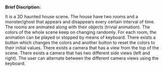 **Brief Discription:**

It is a 3D haunted house scene. The house have two rooms and a monster/ghost that appears and disappears every certain interval of time. The rooms are animated along with their objects (trivial animation). The colors of the whole scene keep on changing randomly. For each room, the animation can be played or stopped by means of keyboard. There exists a button which changes the colors and another button to reset the colors to their initial values. There exists a camera that has a view from the top of the scene. There exists a camera that has two different side views (left and right). The user can alternate between the different camera views using the keyboard.
